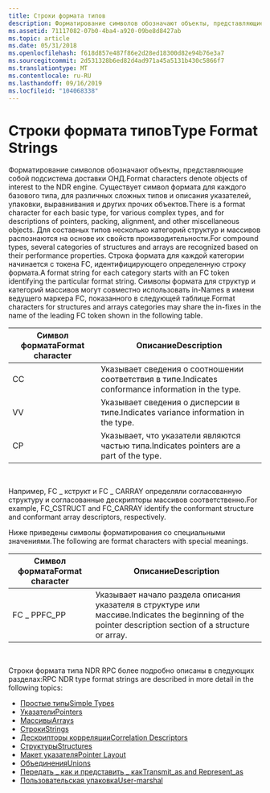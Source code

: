```yaml
---
title: Строки формата типов
description: Форматирование символов обозначают объекты, представляющие собой подсистема доставки ОНД.
ms.assetid: 71117082-07b0-4ba4-a920-09be8d8427ab
ms.topic: article
ms.date: 05/31/2018
ms.openlocfilehash: f618d857e487f86e2d28ed18300d82e94b76e3a7
ms.sourcegitcommit: 2d531328b6ed82d4ad971a45a5131b430c5866f7
ms.translationtype: MT
ms.contentlocale: ru-RU
ms.lasthandoff: 09/16/2019
ms.locfileid: "104068338"
---
```

# <a name="type-format-strings"></a><span data-ttu-id="4d02a-103">Строки формата типов</span><span class="sxs-lookup"><span data-stu-id="4d02a-103">Type Format Strings</span></span>

<span data-ttu-id="4d02a-104">Форматирование символов обозначают объекты, представляющие собой подсистема доставки ОНД.</span><span class="sxs-lookup"><span data-stu-id="4d02a-104">Format characters denote objects of interest to the NDR engine.</span></span> <span data-ttu-id="4d02a-105">Существует символ формата для каждого базового типа, для различных сложных типов и описания указателей, упаковки, выравнивания и других прочих объектов.</span><span class="sxs-lookup"><span data-stu-id="4d02a-105">There is a format character for each basic type, for various complex types, and for descriptions of pointers, packing, alignment, and other miscellaneous objects.</span></span> <span data-ttu-id="4d02a-106">Для составных типов несколько категорий структур и массивов распознаются на основе их свойств производительности.</span><span class="sxs-lookup"><span data-stu-id="4d02a-106">For compound types, several categories of structures and arrays are recognized based on their performance properties.</span></span> <span data-ttu-id="4d02a-107">Строка формата для каждой категории начинается с токена FC, идентифицирующего определенную строку формата.</span><span class="sxs-lookup"><span data-stu-id="4d02a-107">A format string for each category starts with an FC token identifying the particular format string.</span></span> <span data-ttu-id="4d02a-108">Символы формата для структур и категорий массивов могут совместно использовать in-Names в имени ведущего маркера FC, показанного в следующей таблице.</span><span class="sxs-lookup"><span data-stu-id="4d02a-108">Format characters for structures and arrays categories may share the in-fixes in the name of the leading FC token shown in the following table.</span></span>



| <span data-ttu-id="4d02a-109">Символ формата</span><span class="sxs-lookup"><span data-stu-id="4d02a-109">Format character</span></span> | <span data-ttu-id="4d02a-110">Описание</span><span class="sxs-lookup"><span data-stu-id="4d02a-110">Description</span></span>                                    |
|------------------|------------------------------------------------|
| <span data-ttu-id="4d02a-111">C</span><span class="sxs-lookup"><span data-stu-id="4d02a-111">C</span></span>                | <span data-ttu-id="4d02a-112">Указывает сведения о соотношении соответствия в типе.</span><span class="sxs-lookup"><span data-stu-id="4d02a-112">Indicates conformance information in the type.</span></span> |
| <span data-ttu-id="4d02a-113">V</span><span class="sxs-lookup"><span data-stu-id="4d02a-113">V</span></span>                | <span data-ttu-id="4d02a-114">Указывает сведения о дисперсии в типе.</span><span class="sxs-lookup"><span data-stu-id="4d02a-114">Indicates variance information in the type.</span></span>    |
| <span data-ttu-id="4d02a-115">С</span><span class="sxs-lookup"><span data-stu-id="4d02a-115">P</span></span>                | <span data-ttu-id="4d02a-116">Указывает, что указатели являются частью типа.</span><span class="sxs-lookup"><span data-stu-id="4d02a-116">Indicates pointers are a part of the type.</span></span>     |



 

<span data-ttu-id="4d02a-117">Например, FC \_ кструкт и FC \_ CARRAY определяли согласованную структуру и согласованные дескрипторы массивов соответственно.</span><span class="sxs-lookup"><span data-stu-id="4d02a-117">For example, FC\_CSTRUCT and FC\_CARRAY identify the conformant structure and conformant array descriptors, respectively.</span></span>

<span data-ttu-id="4d02a-118">Ниже приведены символы форматирования со специальными значениями.</span><span class="sxs-lookup"><span data-stu-id="4d02a-118">The following are format characters with special meanings.</span></span>



| <span data-ttu-id="4d02a-119">Символ формата</span><span class="sxs-lookup"><span data-stu-id="4d02a-119">Format character</span></span> | <span data-ttu-id="4d02a-120">Описание</span><span class="sxs-lookup"><span data-stu-id="4d02a-120">Description</span></span>                                                                         |
|------------------|-------------------------------------------------------------------------------------|
| <span data-ttu-id="4d02a-121">FC \_ PP</span><span class="sxs-lookup"><span data-stu-id="4d02a-121">FC\_PP</span></span>           | <span data-ttu-id="4d02a-122">Указывает начало раздела описания указателя в структуре или массиве.</span><span class="sxs-lookup"><span data-stu-id="4d02a-122">Indicates the beginning of the pointer description section of a structure or array.</span></span> |



 

<span data-ttu-id="4d02a-123">Строки формата типа NDR RPC более подробно описаны в следующих разделах:</span><span class="sxs-lookup"><span data-stu-id="4d02a-123">RPC NDR type format strings are described in more detail in the following topics:</span></span>

-   [<span data-ttu-id="4d02a-124">Простые типы</span><span class="sxs-lookup"><span data-stu-id="4d02a-124">Simple Types</span></span>](simple-types-tfs.md)
-   [<span data-ttu-id="4d02a-125">Указатели</span><span class="sxs-lookup"><span data-stu-id="4d02a-125">Pointers</span></span>](pointers-tfs.md)
-   [<span data-ttu-id="4d02a-126">Массивы</span><span class="sxs-lookup"><span data-stu-id="4d02a-126">Arrays</span></span>](arrays-tfs.md)
-   [<span data-ttu-id="4d02a-127">Строки</span><span class="sxs-lookup"><span data-stu-id="4d02a-127">Strings</span></span>](strings-tfs.md)
-   [<span data-ttu-id="4d02a-128">Дескрипторы корреляции</span><span class="sxs-lookup"><span data-stu-id="4d02a-128">Correlation Descriptors</span></span>](correlation-descriptors-tfs.md)
-   [<span data-ttu-id="4d02a-129">Структуры</span><span class="sxs-lookup"><span data-stu-id="4d02a-129">Structures</span></span>](structures-tfs.md)
-   [<span data-ttu-id="4d02a-130">Макет указателя</span><span class="sxs-lookup"><span data-stu-id="4d02a-130">Pointer Layout</span></span>](pointer-layout-tfs.md)
-   [<span data-ttu-id="4d02a-131">Объединения</span><span class="sxs-lookup"><span data-stu-id="4d02a-131">Unions</span></span>](unions-tfs.md)
-   [<span data-ttu-id="4d02a-132">Передать \_ как и представить \_ как</span><span class="sxs-lookup"><span data-stu-id="4d02a-132">Transmit\_as and Represent\_as</span></span>](transmit-as-and-represent-as-tfs.md)
-   [<span data-ttu-id="4d02a-133">Пользовательская упаковка</span><span class="sxs-lookup"><span data-stu-id="4d02a-133">User-marshal</span></span>](user-marshal-tfs.md)

 

 




